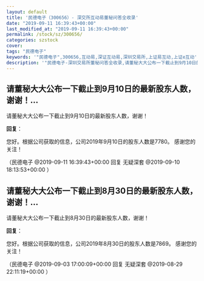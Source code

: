 ```yaml
---
layout: default
title: '民德电子（300656）- 深交所互动易董秘问答全收录'
date: "2019-09-11 16:39:43+00:00"
last_modified_at: "2019-09-11 16:39:43+00:00"
permalink: /stock/sz/300656/
categories: szstock
cover: 
tags: "民德电子"
keywords: '"民德电子",300656,互动易,深证互动易,深圳交易所,上证易互动,上证e互动'
description: '"民德电子-深圳交易所董秘问答全收录,请董秘大大公布一下截止到9月10日的最新股东人数，谢谢！"'
---
```


## 请董秘大大公布一下截止到9月10日的最新股东人数，谢谢！...

请董秘大大公布一下截止到9月10日的最新股东人数，谢谢！

**回复**：

您好。根据公司获取的信息，公司2019年9月10日的股东人数是7780。 感谢您的关注！ 

（民德电子  @2019-09-11 16:39:43+00:00 回复 无疑深套  @2019-09-10 18:13:53+00:00 ）

## 请董秘大大公布一下截止到8月30日的最新股东人数，谢谢！...

请董秘大大公布一下截止到8月30日的最新股东人数，谢谢！

**回复**：

您好。根据公司获取的信息，公司2019年8月30日的股东人数是7869。 感谢您的关注！ 

（民德电子  @2019-09-03 17:00:09+00:00 回复 无疑深套  @2019-08-29 22:11:19+00:00 ）

